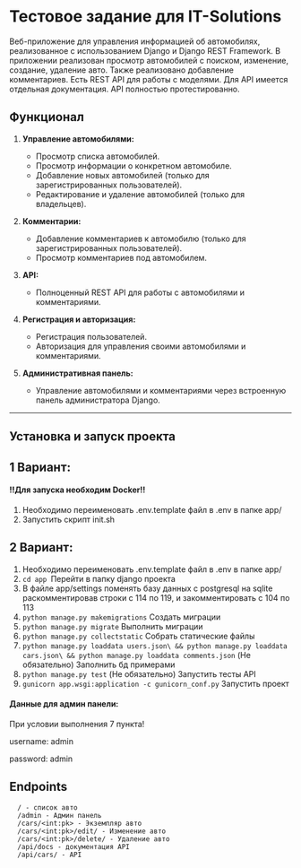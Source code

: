 # Тестовое задание для IT-Solutions #

Веб-приложение для управления информацией об автомобилях, реализованное с использованием Django и Django REST Framework.
В приложении реализован просмотр автомобилей с поиском, изменение, создание, удаление авто.
Также реализовано добавление комментариев. Есть REST API для работы с моделями. Для API имеется отдельная документация.
API полностью протестированно.




## Функционал

1. **Управление автомобилями:**
   - Просмотр списка автомобилей.
   - Просмотр информации о конкретном автомобиле.
   - Добавление новых автомобилей (только для зарегистрированных пользователей).
   - Редактирование и удаление автомобилей (только для владельцев).

2. **Комментарии:**
   - Добавление комментариев к автомобилю (только для зарегистрированных пользователей).
   - Просмотр комментариев под автомобилем.

3. **API:**
   - Полноценный REST API для работы с автомобилями и комментариями.

4. **Регистрация и авторизация:**
   - Регистрация пользователей.
   - Авторизация для управления своими автомобилями и комментариями.

5. **Административная панель:**
   - Управление автомобилями и комментариями через встроенную панель администратора Django.

---

## Установка и запуск проекта
## 1 Вариант:

#### !!Для запуска необходим Docker!!

1) Необходимо переименовать .env.template файл в .env в папке app/
2) Запустить скрипт init.sh

## 2 Вариант:
1) Необходимо переименовать .env.template файл в .env в папке app/
2) ```cd app ```Перейти в папку django проекта
3) В файле app/settings поменять базу данных с postgresql на sqlite раскомментировав строки с 114 по 119, и закомментировать с 104 по 113
4) ```python manage.py makemigrations``` Создать миграции
5) ```python manage.py migrate``` Выполнить миграции
6) ```python manage.py collectstatic``` Собрать статические файлы
7) ` python manage.py loaddata users.json\
   && python manage.py loaddata cars.json\
   && python manage.py loaddata comments.json `  (Не обязательно) Заполнить бд примерами
8) ```python manage.py test```  (Не обязательно) Запустить тесты API
9) ```gunicorn app.wsgi:application -c gunicorn_conf.py``` Запустить проект

#### Данные для админ панели:
При условии выполнения 7 пункта!

username: admin

password: admin


## Endpoints


```
  / - список авто
  /admin - Админ панель
  /cars/<int:pk> - Экземпляр авто
  /cars/<int:pk>/edit/ - Изменение авто
  /cars/<int:pk>/delete/ - Удаление авто
  /api/docs - документация API
  /api/cars/ - API
```


